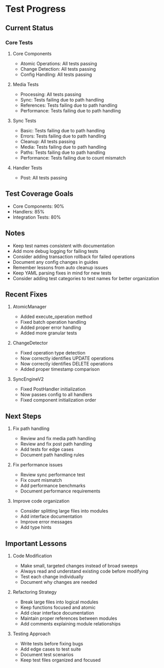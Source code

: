 # Test Progress

## Current Status

### Core Tests
1. Core Components
   - Atomic Operations: All tests passing
   - Change Detection: All tests passing
   - Config Handling: All tests passing

2. Media Tests
   - Processing: All tests passing
   - Sync: Tests failing due to path handling
   - References: Tests failing due to path handling
   - Performance: Tests failing due to path handling

3. Sync Tests
   - Basic: Tests failing due to path handling
   - Errors: Tests failing due to path handling
   - Cleanup: All tests passing
   - Media: Tests failing due to path handling
   - Paths: Tests failing due to path handling
   - Performance: Tests failing due to count mismatch

4. Handler Tests
   - Post: All tests passing

## Test Coverage Goals
- Core Components: 90%
- Handlers: 85%
- Integration Tests: 80%

## Notes
- Keep test names consistent with documentation
- Add more debug logging for failing tests
- Consider adding transaction rollback for failed operations
- Document any config changes in guides
- Remember lessons from auto cleanup issues
- Keep YAML parsing fixes in mind for new tests
- Consider adding test categories to test names for better organization

## Recent Fixes
1. AtomicManager
   - Added execute_operation method
   - Fixed batch operation handling
   - Added proper error handling
   - Added more granular tests

2. ChangeDetector
   - Fixed operation type detection
   - Now correctly identifies UPDATE operations
   - Now correctly identifies DELETE operations
   - Added proper timestamp comparison

3. SyncEngineV2
   - Fixed PostHandler initialization
   - Now passes config to all handlers
   - Fixed component initialization order

## Next Steps
1. Fix path handling
   - Review and fix media path handling
   - Review and fix post path handling
   - Add tests for edge cases
   - Document path handling rules

2. Fix performance issues
   - Review sync performance test
   - Fix count mismatch
   - Add performance benchmarks
   - Document performance requirements

3. Improve code organization
   - Consider splitting large files into modules
   - Add interface documentation
   - Improve error messages
   - Add type hints

## Important Lessons
1. Code Modification
   - Make small, targeted changes instead of broad sweeps
   - Always read and understand existing code before modifying
   - Test each change individually
   - Document why changes are needed

2. Refactoring Strategy
   - Break large files into logical modules
   - Keep functions focused and atomic
   - Add clear interface documentation
   - Maintain proper references between modules
   - Add comments explaining module relationships

3. Testing Approach
   - Write tests before fixing bugs
   - Add edge cases to test suite
   - Document test scenarios
   - Keep test files organized and focused